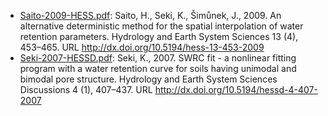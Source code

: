 - [Saito-2009-HESS.pdf](Saito-2009-HESS.pdf): Saito, H., Seki, K., Šimůnek, J., 2009. An alternative deterministic method for the spatial interpolation of water retention parameters. Hydrology and Earth System Sciences 13 (4), 453–465. URL http://dx.doi.org/10.5194/hess-13-453-2009
- [Seki-2007-HESSD.pdf](Seki-2007-HESSD.pdf): Seki, K., 2007. SWRC fit - a nonlinear fitting program with a water retention curve for soils having unimodal and bimodal pore structure. Hydrology and Earth System Sciences Discussions 4 (1), 407–437. URL http://dx.doi.org/10.5194/hessd-4-407-2007

